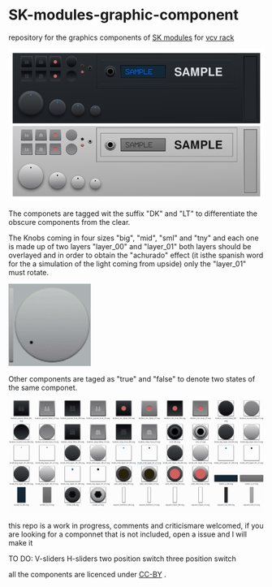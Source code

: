 # SK-modules-graphic-component
repository for the graphics components  of [SK modules](https://github.com/Skrylar/skjack-vcv)  for [vcv rack](https://github.com/VCVRack/Rack)

![alt text](https://raw.githubusercontent.com/infamedavid/SK-modules-graphic-component/master/demo.png "demo")

The componets are tagged wit the suffix "DK" and "LT" to differentiate the obscure components from the clear.

The Knobs coming in four sizes "big", "mid", "sml" and "tny" and each one is made up of two layers "layer_00" and "layer_01" 
both layers should be overlayed and in order to obtain the "achurado"  effect (it isthe spanish word for the a simulation of the light coming from upside) only the "layer_01" must rotate.

![knob](https://raw.githubusercontent.com/infamedavid/SK-modules-graphic-component/master/knob.gif "knob")

Other components are taged as "true" and "false"   to denote two  states of the same componet. 

![alt text](https://github.com/infamedavid/SK-modules-graphic-component/blob/master/res/00_prvw.png "preview")

this repo is a work in progress, comments and criticismare welcomed, if you are looking for a componnet that is not included,  open a issue and I will make it

TO DO:
V-sliders
H-sliders
two position switch 
three position switch

all the components are licenced under [CC-BY](https://creativecommons.org/licenses/by/2.0/) .



